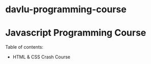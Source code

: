# davlu-programming-course
# Javascript Programming Course

Table of contents:

- HTML & CSS Crash Course